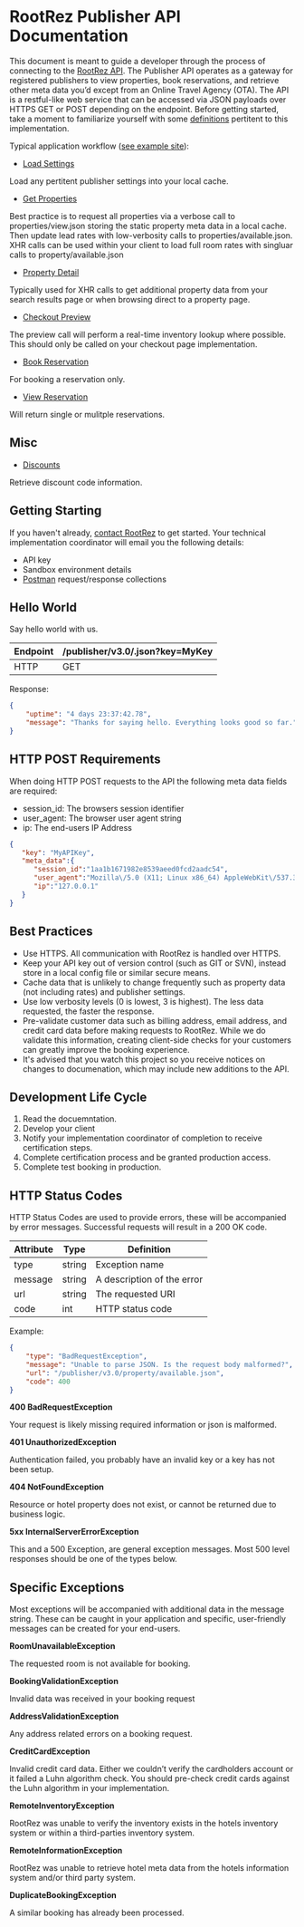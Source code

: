 # RootRez Publisher API Documentation

This document is meant to guide a developer through the process of connecting to the [RootRez API](https://www.rootrez.com/support/developers/). 
The Publisher API operates as a gateway for registered publishers to view properties, book 
reservations, and retrieve other meta data you’d except from an Online Travel Agency (OTA). 
The API is a restful-like web service that can be accessed via JSON payloads over HTTPS GET or
 POST depending on the endpoint. Before getting started, take a moment to familiarize yourself with 
 some [definitions](https://github.com/rootrezdev/publisher-api-docs/wiki/Definitions) pertitent to this implementation.

Typical application workflow ([see example site](https://lodging.bookwesteros.com)):

- [Load Settings](settings.md)

Load any pertitent publisher settings into your local cache.

- [Get Properties](properties.md)

Best practice is to request all properties via a verbose call to properties/view.json storing the static property meta data in a local cache. Then update lead rates with low-verbosity calls to properties/available.json. XHR calls can be used within your client to load full room rates with singluar calls to property/available.json

- [Property Detail](property.md)

Typically used for XHR calls to get additional property data from your search results page or when browsing direct to a property page.

- [Checkout Preview](book.md#preview)

The preview call will perform a real-time inventory lookup where possible. This should only be called on your checkout page implementation.

- [Book Reservation](book.md#book)

For booking a reservation only.

- [View Reservation](reservation.md)

Will return single or mulitple reservations.

## Misc

- [Discounts](discounts.md)

Retrieve discount code information.


## Getting Starting

If you haven't already, [contact RootRez](https://www.rootrez.com/contact/) to get started. Your technical implementation coordinator will email you the following details:

- API key
- Sandbox environment details
- [Postman](https://www.getpostman.com/) request/response collections


## Hello World 

Say hello world with us.

|  Endpoint | /publisher/v3.0/.json?key=MyKey |
| ------------- | ------------- |
| HTTP  | GET  |


Response:

```json
{
    "uptime": "4 days 23:37:42.78",
    "message": "Thanks for saying hello. Everything looks good so far."
}
```

## HTTP POST Requirements

When doing HTTP POST requests to the API the following meta data fields are required: 
 * session_id: The browsers session identifier
 * user_agent: The browser user agent string
 * ip: The end-users IP Address

```json
{
   "key": "MyAPIKey",
   "meta_data":{
      "session_id":"1aa1b1671982e8539aeed0fcd2aadc54",
      "user_agent":"Mozilla\/5.0 (X11; Linux x86_64) AppleWebKit\/537.36 (KHTML, like Gecko) Chrome\/63.0.3239.132 Safari\/537.36",
      "ip":"127.0.0.1"
   }
}
```

## Best Practices

* Use HTTPS. All communication with RootRez is handled over HTTPS.
* Keep your API key out of version control (such as GIT or SVN), instead store in a local config file or similar secure means.
* Cache data that is unlikely to change frequently such as property data (not including rates) 
and publisher settings.
* Use low verbosity levels (0 is lowest, 3 is highest). The less data requested, the faster 
the response.
* Pre-validate customer data such as billing address, email address, and credit card data before making requests to RootRez. While we do validate this information, creating client-side checks for your customers can greatly improve the booking experience.
* It's advised that you watch this project so you receive notices on changes to documenation, which may include new additions to the API.

## Development Life Cycle

1. Read the docuemntation.
2. Develop your client
3. Notify your implementation coordinator of completion to receive certification steps.
4. Complete certification process and be granted production access.
5. Complete test booking in production.

## HTTP Status Codes

HTTP Status Codes are used to provide errors, these will be accompanied by error messages. 
Successful requests will result in a 200 OK code. 

|  Attribute | Type | Definition |
| ------------- | ------------- | ------------- |
| type  | string | Exception name |
| message | string |  A description of the error |
| url  | string |  The requested URI |
| code  | int |  HTTP status code |

Example:

```json
{
    "type": "BadRequestException",
    "message": "Unable to parse JSON. Is the request body malformed?",
    "url": "/publisher/v3.0/property/available.json",
    "code": 400
}
```

**400 BadRequestException**

Your request is likely missing required information or json is malformed.

**401 UnauthorizedException**

Authentication failed, you probably have an invalid key or a key has not been setup.

**404 NotFoundException**

Resource or hotel property does not exist, or cannot be returned due to business logic.

**5xx InternalServerErrorException**

This and a 500 Exception, are general exception messages. Most 500 level responses should be one of the types below.

## Specific Exceptions

Most exceptions will be accompanied with additional data in the message string. These can be caught in your application and specific, 
user-friendly messages can be created for your end-users.

**RoomUnavailableException**

The requested room is not available for booking.

**BookingValidationException**

Invalid data was received in your booking request

**AddressValidationException**

Any address related errors on a booking request.

**CreditCardException**

Invalid credit card data. Either we couldn’t verify the cardholders account or it failed a 
Luhn algorithm check. You should pre-check credit cards against the Luhn algorithm in your 
implementation.

**RemoteInventoryException**

RootRez was unable to verify the inventory exists in the hotels inventory system or within a 
third-parties inventory system.

**RemoteInformationException**

RootRez was unable to retrieve hotel meta data from the hotels information system and/or 
third party system.

**DuplicateBookingException**

A similar booking has already been processed.
